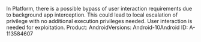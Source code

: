 In Platform, there is a possible bypass of user interaction requirements due to background app interception. This could lead to local escalation of privilege with no additional execution privileges needed. User interaction is needed for exploitation. Product: AndroidVersions: Android-10Android ID: A-113584607